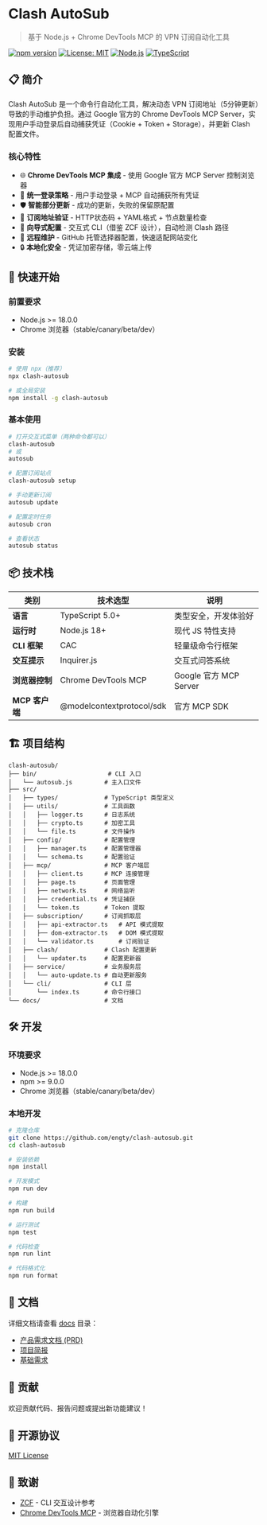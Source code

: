 # Clash AutoSub

> 基于 Node.js + Chrome DevTools MCP 的 VPN 订阅自动化工具

[![npm version](https://badge.fury.io/js/clash-autosub.svg)](https://www.npmjs.com/package/clash-autosub)
[![License: MIT](https://img.shields.io/badge/License-MIT-yellow.svg)](https://opensource.org/licenses/MIT)
[![Node.js](https://img.shields.io/badge/Node.js-18+-green.svg)](https://nodejs.org/)
[![TypeScript](https://img.shields.io/badge/TypeScript-5.0+-blue.svg)](https://www.typescriptlang.org/)

## 📋 简介

Clash AutoSub 是一个命令行自动化工具，解决动态 VPN 订阅地址（5分钟更新）导致的手动维护负担。通过 Google 官方的 Chrome DevTools MCP Server，实现用户手动登录后自动捕获凭证（Cookie + Token + Storage），并更新 Clash 配置文件。

### 核心特性

- 🌐 **Chrome DevTools MCP 集成** - 使用 Google 官方 MCP Server 控制浏览器
- 🔐 **统一登录策略** - 用户手动登录 + MCP 自动捕获所有凭证
- 🛡️ **智能部分更新** - 成功的更新，失败的保留原配置
- 📡 **订阅地址验证** - HTTP状态码 + YAML格式 + 节点数量检查
- 🔧 **向导式配置** - 交互式 CLI（借鉴 ZCF 设计），自动检测 Clash 路径
- 🔄 **远程维护** - GitHub 托管选择器配置，快速适配网站变化
- 🔒 **本地化安全** - 凭证加密存储，零云端上传

## 🚀 快速开始

### 前置要求

- Node.js >= 18.0.0
- Chrome 浏览器（stable/canary/beta/dev）

### 安装

```bash
# 使用 npx（推荐）
npx clash-autosub

# 或全局安装
npm install -g clash-autosub
```

### 基本使用

```bash
# 打开交互式菜单（两种命令都可以）
clash-autosub
# 或
autosub

# 配置订阅站点
clash-autosub setup

# 手动更新订阅
autosub update

# 配置定时任务
autosub cron

# 查看状态
autosub status
```

## 📦 技术栈

| 类别 | 技术选型 | 说明 |
|------|----------|------|
| **语言** | TypeScript 5.0+ | 类型安全，开发体验好 |
| **运行时** | Node.js 18+ | 现代 JS 特性支持 |
| **CLI 框架** | CAC | 轻量级命令行框架 |
| **交互提示** | Inquirer.js | 交互式问答系统 |
| **浏览器控制** | Chrome DevTools MCP | Google 官方 MCP Server |
| **MCP 客户端** | @modelcontextprotocol/sdk | 官方 MCP SDK |

## 🏗️ 项目结构

```
clash-autosub/
├── bin/                    # CLI 入口
│   └── autosub.js         # 主入口文件
├── src/
│   ├── types/             # TypeScript 类型定义
│   ├── utils/             # 工具函数
│   │   ├── logger.ts      # 日志系统
│   │   ├── crypto.ts      # 加密工具
│   │   └── file.ts        # 文件操作
│   ├── config/            # 配置管理
│   │   ├── manager.ts     # 配置管理器
│   │   └── schema.ts      # 配置验证
│   ├── mcp/               # MCP 客户端层
│   │   ├── client.ts      # MCP 连接管理
│   │   ├── page.ts        # 页面管理
│   │   ├── network.ts     # 网络监听
│   │   ├── credential.ts  # 凭证捕获
│   │   └── token.ts       # Token 提取
│   ├── subscription/      # 订阅抓取层
│   │   ├── api-extractor.ts   # API 模式提取
│   │   ├── dom-extractor.ts   # DOM 模式提取
│   │   └── validator.ts       # 订阅验证
│   ├── clash/             # Clash 配置更新
│   │   └── updater.ts     # 配置更新器
│   ├── service/           # 业务服务层
│   │   └── auto-update.ts # 自动更新服务
│   └── cli/               # CLI 层
│       └── index.ts       # 命令行接口
└── docs/                  # 文档
```

## 🛠️ 开发

### 环境要求

- Node.js >= 18.0.0
- npm >= 9.0.0
- Chrome 浏览器（stable/canary/beta/dev）

### 本地开发

```bash
# 克隆仓库
git clone https://github.com/engty/clash-autosub.git
cd clash-autosub

# 安装依赖
npm install

# 开发模式
npm run dev

# 构建
npm run build

# 运行测试
npm test

# 代码检查
npm run lint

# 代码格式化
npm run format
```

## 📝 文档

详细文档请查看 [docs](./docs) 目录：

- [产品需求文档 (PRD)](./docs/prd.md)
- [项目简报](./docs/project-brief.md)
- [基础需求](./docs/basic_prd.md)

## 🤝 贡献

欢迎贡献代码、报告问题或提出新功能建议！

## 📄 开源协议

[MIT License](./LICENSE)

## 🙏 致谢

- [ZCF](https://github.com/UfoMiao/zcf) - CLI 交互设计参考
- [Chrome DevTools MCP](https://github.com/ChromeDevTools/chrome-devtools-mcp) - 浏览器自动化引擎
